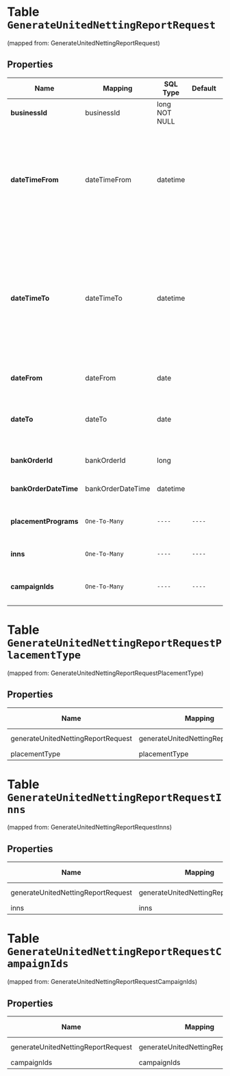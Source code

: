 
# Table `GenerateUnitedNettingReportRequest`
(mapped from: GenerateUnitedNettingReportRequest)

## Properties
Name | Mapping | SQL Type | Default | Type | Description | Notes
---- | ------- | -------- | ------- | ---- | ----------- | -----
**businessId** | businessId | long NOT NULL |  | **kotlin.Long** | Идентификатор бизнеса. | 
**dateTimeFrom** | dateTimeFrom | datetime |  | [**java.time.LocalDateTime**](java.time.LocalDateTime.md) | {% note warning \&quot;\&quot; %}  Этот параметр устарел. Не используйте его.  {% endnote %}  Начало периода, включительно.  |  [optional]
**dateTimeTo** | dateTimeTo | datetime |  | [**java.time.LocalDateTime**](java.time.LocalDateTime.md) | {% note warning \&quot;\&quot; %}  Этот параметр устарел. Не используйте его.  {% endnote %}  Конец периода, включительно. Максимальный период — 1 год.  |  [optional]
**dateFrom** | dateFrom | date |  | [**java.time.LocalDate**](java.time.LocalDate.md) | Начало периода, включительно. |  [optional]
**dateTo** | dateTo | date |  | [**java.time.LocalDate**](java.time.LocalDate.md) | Конец периода, включительно. Максимальный период — 1 год. |  [optional]
**bankOrderId** | bankOrderId | long |  | **kotlin.Long** | Номер платежного поручения. |  [optional]
**bankOrderDateTime** | bankOrderDateTime | datetime |  | [**java.time.LocalDateTime**](java.time.LocalDateTime.md) | Дата платежного поручения. |  [optional]
**placementPrograms** | `One-To-Many` | `----` | `----`  | [**kotlin.Array&lt;PlacementType&gt;**](PlacementType.md) | Список моделей, которые нужны в отчете.  |  [optional]
**inns** | `One-To-Many` | `----` | `----`  | **kotlin.Array&lt;kotlin.String&gt;** | Список ИНН, которые нужны в отчете. |  [optional]
**campaignIds** | `One-To-Many` | `----` | `----`  | **kotlin.Array&lt;kotlin.Long&gt;** | Список магазинов, которые нужны в отчете. |  [optional]









# **Table `GenerateUnitedNettingReportRequestPlacementType`**
(mapped from: GenerateUnitedNettingReportRequestPlacementType)

## Properties
Name | Mapping | SQL Type | Default | Type | Description | Notes
---- | ------- | -------- | ------- | ---- | ----------- | -----
generateUnitedNettingReportRequest | generateUnitedNettingReportRequest | long | | kotlin.Long | Primary Key | *one*
placementType | placementType | long | | kotlin.Long | Foreign Key | *many*



# **Table `GenerateUnitedNettingReportRequestInns`**
(mapped from: GenerateUnitedNettingReportRequestInns)

## Properties
Name | Mapping | SQL Type | Default | Type | Description | Notes
---- | ------- | -------- | ------- | ---- | ----------- | -----
generateUnitedNettingReportRequest | generateUnitedNettingReportRequest | long | | kotlin.Long | Primary Key | *one*
inns | inns | text | | kotlin.String | Foreign Key | *many*



# **Table `GenerateUnitedNettingReportRequestCampaignIds`**
(mapped from: GenerateUnitedNettingReportRequestCampaignIds)

## Properties
Name | Mapping | SQL Type | Default | Type | Description | Notes
---- | ------- | -------- | ------- | ---- | ----------- | -----
generateUnitedNettingReportRequest | generateUnitedNettingReportRequest | long | | kotlin.Long | Primary Key | *one*
campaignIds | campaignIds | long | | kotlin.Long | Foreign Key | *many*



